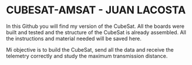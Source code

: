 # CUBESAT-AMSAT - JUAN LACOSTA
In this Github you will find my version of the CubeSat.
All the boards were built and tested and the structure of the CubeSat is already assembled. All the instructions and material needed will be saved here. 

Mi objective is to build the CubeSat, send all the data and receive the telemetry correctly and study the maximum transmission distance.

